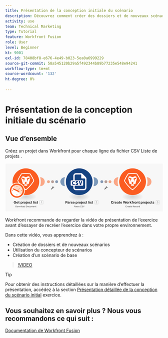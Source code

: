 ```yaml
---
title: Présentation de la conception initiale du scénario
description: Découvrez comment créer des dossiers et de nouveaux scénarios, utiliser le concepteur de scénarios et créer un scénario de base dans [!DNL Adobe Workfront Fusion].
activity: use
team: Technical Marketing
type: Tutorial
feature: Workfront Fusion
role: User
level: Beginner
kt: 9001
exl-id: 78408bf8-e676-4e49-b023-5ea0a6999229
source-git-commit: 58a545120b29a5f492344b89b77235e548e94241
workflow-type: tm+mt
source-wordcount: '132'
ht-degree: 0%

---
```


# Présentation de la conception initiale du scénario

## Vue d’ensemble

Créez un projet dans Workfront pour chaque ligne du fichier CSV Liste de projets .

![Une image du scénario Fusion](assets/understand-the-basics-1.png)

Workfront recommande de regarder la vidéo de présentation de l’exercice avant d’essayer de recréer l’exercice dans votre propre environnement.

Dans cette vidéo, vous apprendrez à :

* Création de dossiers et de nouveaux scénarios
* Utilisation du concepteur de scénarios
* Création d’un scénario de base

>[!VIDEO](https://video.tv.adobe.com/v/335261/?quality=12)

>[!TIP]
>
>Pour obtenir des instructions détaillées sur la manière d’effectuer la présentation, accédez à la section [Présentation détaillée de la conception du scénario initial](https://experienceleague.adobe.com/docs/workfront-learn/tutorials-workfront/fusion/exercises/initial-scenario-design.html?lang=en) exercice.



## Vous souhaitez en savoir plus ? Nous vous recommandons ce qui suit :

[Documentation de Workfront Fusion](https://experienceleague.adobe.com/docs/workfront/using/adobe-workfront-fusion/workfront-fusion-2.html?lang=en)
